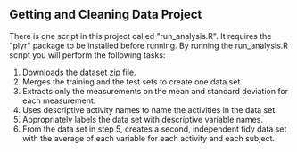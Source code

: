 ## Getting and Cleaning Data Project

There is one script in this project called "run_analysis.R". It requires the "plyr" package to be installed before running. By running the run_analysis.R script you will perform the following tasks:

1. Downloads the dataset zip file.
2. Merges the training and the test sets to create one data set.
3. Extracts only the measurements on the mean and standard deviation for each measurement.
4. Uses descriptive activity names to name the activities in the data set
5. Appropriately labels the data set with descriptive variable names.
6. From the data set in step 5, creates a second, independent tidy data set with the average of each variable for each activity and each subject.